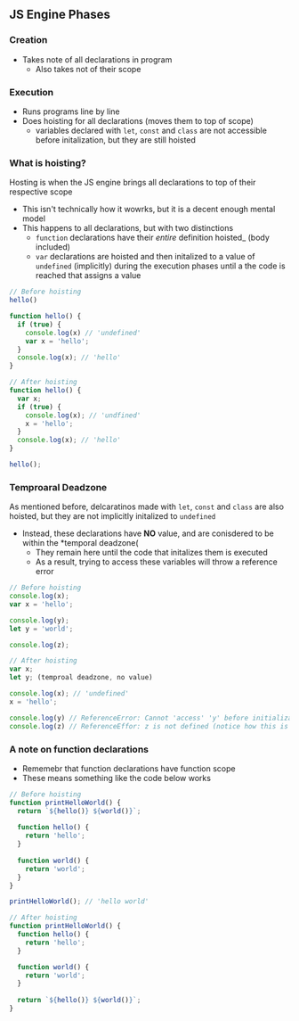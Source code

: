## JS Engine Phases ##

### Creation ###
- Takes note of all declarations in program
  - Also takes not of their scope

### Execution ###
- Runs programs line by line
- Does hoisting for all declarations (moves them to top of scope)
  - variables declared with `let`, `const` and `class` are not accessible before initalization, but they are still hoisted

### What is hoisting? ###
Hosting is when the JS engine brings all declarations to top of their respective scope
- This isn't technically how it wowrks, but it is a decent enough mental model
- This happens to all declarations, but with two distinctions
  - `function` declarations have their _entire_ definition hoisted_ (body included)
  - `var` declarations are hoisted and then initalized to a value of `undefined` (implicitly) during the execution phases until a the code is reached that assigns a value

```javascript
// Before hoisting
hello()

function hello() {
  if (true) {
    console.log(x) // 'undefined'
    var x = 'hello';
  }
  console.log(x); // 'hello'
}
```
```javascript
// After hoisting
function hello() {
  var x;
  if (true) {
    console.log(x); // 'undfined'
    x = 'hello';
  }
  console.log(x); // 'hello'
}

hello();
```

### Temproaral Deadzone ###
As mentioned before, delcaratinos made with `let`, `const` and `class` are also hoisted, but they are not implicitly initalized to `undefined`
- Instead, these declarations have **NO** value, and are conisdered to be within the *temporal deadzone(
  - They remain here until the code that initalizes them is executed
  - As a result, trying to access these variables will throw a reference error

```javascript
// Before hoisting
console.log(x);
var x = 'hello';

console.log(y);
let y = 'world';

console.log(z);
```
```javascript
// After hoisting
var x;
let y; (temproal deadzone, no value)

console.log(x); // 'undefined'
x = 'hello';

console.log(y) // ReferenceError: Cannot 'access' 'y' before initialization (Look at the wording of this error)
console.log(z) // ReferenceEffor: z is not defined (notice how this is different. JS knows where a declaration is in the TDZ vs not defined)
```
### A note on function declarations ###
- Rememebr that function declarations have function scope
- These means something like the code below works

```javascript
// Before hoisting
function printHelloWorld() {
  return `${hello()} ${world()}`;
  
  function hello() {
    return 'hello';
  }
  
  function world() {
    return 'world';
  }
}

printHelloWorld(); // 'hello world'
```
```javascript
// After hoisting
function printHelloWorld() {
  function hello() {
    return 'hello';
  }

  function world() {
    return 'world';
  }
  
  return `${hello()} ${world()}`;
}
```
